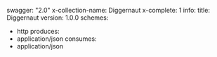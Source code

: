 swagger: "2.0"
x-collection-name: Diggernaut
x-complete: 1
info:
  title: Diggernaut
  version: 1.0.0
schemes:
- http
produces:
- application/json
consumes:
- application/json